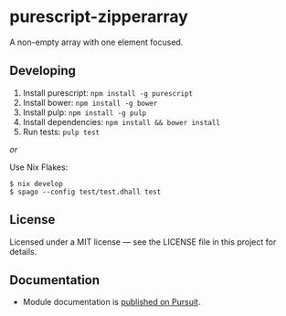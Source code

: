 purescript-zipperarray
======================

A non-empty array with one element focused.

## Developing

1. Install purescript: `npm install -g purescript`
2. Install bower: `npm install -g bower`
3. Install pulp: `npm install -g pulp`
4. Install dependencies: `npm install && bower install`
5. Run tests: `pulp test`

_or_

Use Nix Flakes:

```console
$ nix develop
$ spago --config test/test.dhall test
```

## License

Licensed under a MIT license — see the LICENSE file in this project for details.

## Documentation

- Module documentation is [published on Pursuit](https://pursuit.purescript.org/packages/purescript-zipperarray).
